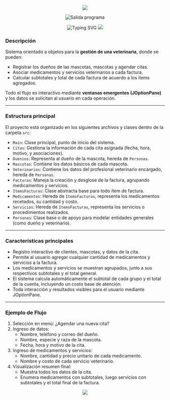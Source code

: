 <p align='center'> 
  <img src="https://capsule-render.vercel.app/api?type=waving&height=200&color=80354A&text=Sistema%20de%20Gestion%20de%20Veterinaria&fontColor=FFFFFF&fontSize=50&fontAlignY=38" /> 
</p>
<p align='center'>
    <img 
        src="https://i.imgur.com/WiZqj0H.png" width="" height="" alt="Salida programa"
    />
</p>
<p align='center'>
    <img
        src="https://readme-typing-svg.demolab.com/?font=Iosevka&size=16&pause=1000&color=FFFFFF&center=true&vCenter=true&width=435&lines=Ejemplo+de+salida+del+proyecto!" alt="Typing SVG"
    />
    <img 
        src="https://capsule-render.vercel.app/api?type=rect&height=5&color=80354A&reversal=false&fontAlignY=40&fontColor=FFFFFF&fontSize=60"
    />
</p>


### Descripción

Sistema orientado a objetos para la **gestión de una veterinaria**, donde se pueden:
- Registrar los dueños de las mascotas, mascotas y agendar citas.
- Asociar medicamentos y servicios veterinarios a cada factura.
- Calcular subtotales y total de cada factura de acuerdo a los ítems agregados.

Todo el flujo es interactivo mediante **ventanas emergentes (JOptionPane)** y los datos se solicitan al usuario en cada operación.

---

### Estructura principal

El proyecto está organizado en los siguientes archivos y clases dentro de la carpeta `src`:

- `Main`: Clase principal, punto de inicio del sistema.
- `Citas`: Gestiona la información de cada cita asignada (fecha, hora, motivo, y asociaciones).
- `Duenios`: Representa al dueño de la mascota, hereda de `Personas`.
- `Mascotas`: Contiene los datos básicos de cada mascota.
- `Veterinarios`: Contiene los datos del profesional veterinario encargado, hereda de `Personas`.
- `Facturas`: Maneja la creación y desglose de la factura, agrupando medicamentos y servicios.
- `ItemsFacturas`: Clase abstracta base para todo ítem de factura.
- `Medicamentos`: Hereda de `ItemsFacturas`, representa los medicamentos recetados, su cantidad y costo.
- `Servicios`: Hereda de `ItemsFacturas`, representa los servicios o procedimientos realizados.
- `Personas`: Clase base o de apoyo para modelar entidades generales (como dueño y veterinario).

---

### Características principales

- Registro interactivo de clientes, mascotas, y datos de la cita.
- Permite al usuario agregar cualquier cantidad de medicamentos y servicios a la factura.
- Los medicamentos y servicios se muestran agrupados, junto a sus respectivos subtotales y el total general.
- El sistema calcula automáticamente el subtotal de cada grupo y el total de la cuenta, incluyendo un costo base de atención.
- Toda interacción y resultados visibles para el usuario mediante JOptionPane.

---

### Ejemplo de Flujo

1. Selección en menú: ¿Agendar una nueva cita?
2. Ingreso de datos:
    - Nombre, teléfono y correo del dueño.
    - Nombre, especie y raza de la mascota.
    - Fecha, hora y motivo de la cita.
3. Ingreso de medicamentos y servicios:
    - Nombre, cantidad y precio unitario de cada medicamento.
    - Nombre y costo de cada servicio veterinario.
4. Visualización resumen final:
    - Muestra todos los datos de la cita.
    - Enumera medicamentos con subtotales, luego servicios con subtotales y el total final de la factura.
<p align='center'>
    <img 
        src="https://capsule-render.vercel.app/api?type=rect&height=5&color=80354A&reversal=false&fontAlignY=40&fontColor=FFFFFF&fontSize=60"
    />
</p>
